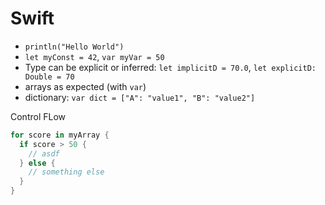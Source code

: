 # Swift
- `println("Hello World")`
- `let myConst = 42`, `var myVar = 50`
- Type can be explicit or inferred: `let implicitD = 70.0`, `let explicitD: Double = 70`
- arrays as expected (with `var`)
- dictionary: `var dict = ["A": "value1", "B": "value2"]`

Control FLow
```swift
for score in myArray {
  if score > 50 {
    // asdf
  } else {
    // something else
  }
}
```
